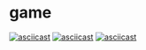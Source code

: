 # game
[![asciicast](https://asciinema.org/a/Ze4j9C099F7e2n5Q3oAjHhWQ1.svg)](https://asciinema.org/a/Ze4j9C099F7e2n5Q3oAjHhWQ1)
[![asciicast](https://asciinema.org/a/q17UVkug51RwFPfoAELOLfXM8.svg)](https://asciinema.org/a/q17UVkug51RwFPfoAELOLfXM8)
[![asciicast](https://asciinema.org/a/COBX9srkjGUwSlNr2fdpdZ6ZB.svg)](https://asciinema.org/a/COBX9srkjGUwSlNr2fdpdZ6ZB)